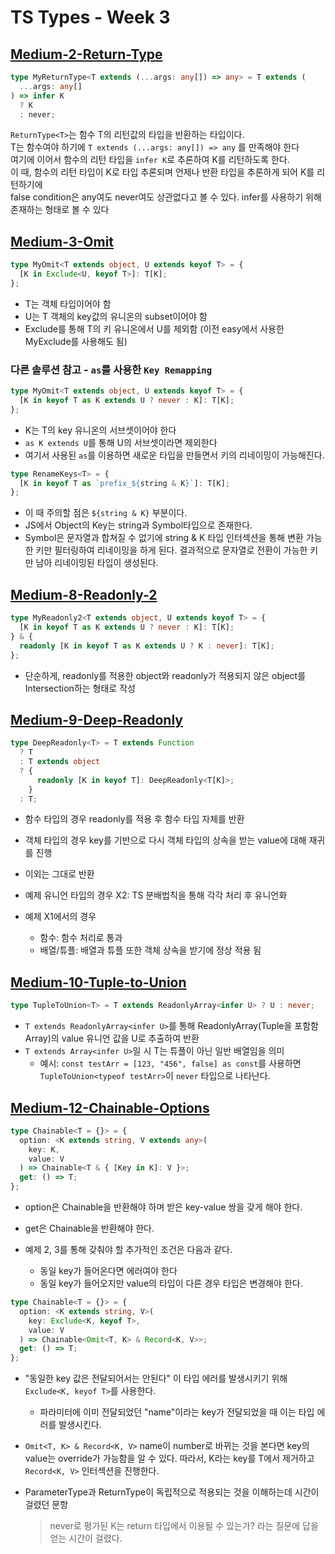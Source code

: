# TS Types - Week 3

## [Medium-2-Return-Type](./medium/2-return-type.ts)

```ts
type MyReturnType<T extends (...args: any[]) => any> = T extends (
  ...args: any[]
) => infer K
  ? K
  : never;
```

`ReturnType<T>`는 함수 T의 리턴값의 타입을 반환하는 타입이다.  
T는 함수여야 하기에 `T extends (...args: any[]) => any` 를 만족해야 한다  
여기에 이어서 함수의 리턴 타입을 `infer K`로 추론하여 K를 리턴하도록 한다.  
이 때, 함수의 리턴 타입이 K로 타입 추론되며 언제나 반환 타입을 추론하게 되어 K를 리턴하기에  
false condition은 any여도 never여도 상관없다고 볼 수 있다. infer를 사용하기 위해 존재하는 형태로 볼 수 있다

## [Medium-3-Omit](./medium/3-omit.ts)

```ts
type MyOmit<T extends object, U extends keyof T> = {
  [K in Exclude<U, keyof T>]: T[K];
};
```

- T는 객체 타입이어야 함
- U는 T 객체의 key값의 유니온의 subset이어야 함
- Exclude를 통해 T의 키 유니온에서 U를 제외함 (이전 easy에서 사용한 MyExclude를 사용해도 됨)

### 다른 솔루션 참고 - `as`를 사용한 `Key Remapping`

```ts
type MyOmit<T extends object, U extends keyof T> = {
  [K in keyof T as K extends U ? never : K]: T[K];
};
```

- K는 T의 key 유니온의 서브셋이어야 한다
- `as K extends U`를 통해 U의 서브셋이라면 제외한다
- 여기서 사용된 `as`를 이용하면 새로운 타입을 만들면서 키의 리네이밍이 가능해진다.

```ts
type RenameKeys<T> = {
  [K in keyof T as `prefix_${string & K}`]: T[K];
};
```

- 이 때 주의할 점은 `${string & K}` 부분이다.
- JS에서 Object의 Key는 string과 Symbol타입으로 존재한다.
- Symbol은 문자열과 합쳐질 수 없기에 string & K 타입 인터섹션을 통해 변환 가능한 키만 필터링하여 리네이밍을 하게 된다. 결과적으로 문자열로 전환이 가능한 키만 남아 리네이밍된 타입이 생성된다.

## [Medium-8-Readonly-2](./medium/8-readonly-2.ts)

```ts
type MyReadonly2<T extends object, U extends keyof T> = {
  [K in keyof T as K extends U ? never : K]: T[K];
} & {
  readonly [K in keyof T as K extends U ? K : never]: T[K];
};
```

- 단순하게, readonly를 적용한 object와 readonly가 적용되지 않은 object를 Intersection하는 형태로 작성

## [Medium-9-Deep-Readonly](./medium/9-deep-readonly.ts)

```ts
type DeepReadonly<T> = T extends Function
  ? T
  : T extends object
  ? {
      readonly [K in keyof T]: DeepReadonly<T[K]>;
    }
  : T;
```

- 함수 타입의 경우 readonly를 적용 후 함수 타입 자체를 반환
- 객체 타입의 경우 key를 기반으로 다시 객체 타입의 상속을 받는 value에 대해 재귀를 진행
- 이외는 그대로 반환

- 예제 유니언 타입의 경우 X2: TS 분배법칙을 통해 각각 처리 후 유니언화
- 예제 X1에서의 경우
  - 함수: 함수 처리로 통과
  - 배열/튜플: 배열과 튜플 또한 객체 상속을 받기에 정상 적용 됨

## [Medium-10-Tuple-to-Union](./medium/10-tuple-to-union.ts)

```ts
type TupleToUnion<T> = T extends ReadonlyArray<infer U> ? U : never;
```

- `T extends ReadonlyArray<infer U>`를 통해 ReadonlyArray(Tuple을 포함함 Array)의 value 유니언 값을 U로 추출하여 반환
- `T extends Array<infer U>`일 시 T는 튜플이 아닌 일반 배열임을 의미
  - 예시: `const testArr = [123, "456", false] as const`를 사용하면 `TupleToUnion<typeof testArr>`이 `never` 타입으로 나타난다.

## [Medium-12-Chainable-Options](./medium/12-chainable-options.ts)

```ts
type Chainable<T = {}> = {
  option: <K extends string, V extends any>(
    key: K,
    value: V
  ) => Chainable<T & { [Key in K]: V }>;
  get: () => T;
};
```

- option은 Chainable을 반환해야 하며 받은 key-value 쌍을 갖게 해야 한다.
- get은 Chainable을 반환해야 한다.

- 예제 2, 3를 통해 갖춰야 할 추가적인 조건은 다음과 같다.
  - 동일 key가 들어온다면 에러여야 한다
  - 동일 key가 들어오지만 value의 타입이 다른 경우 타입은 변경해야 한다.

```ts
type Chainable<T = {}> = {
  option: <K extends string, V>(
    key: Exclude<K, keyof T>,
    value: V
  ) => Chainable<Omit<T, K> & Record<K, V>>;
  get: () => T;
};
```

- "동일한 key 값은 전달되어서는 안된다" 이 타입 에러를 발생시키기 위해 `Exclude<K, keyof T>`를 사용한다.

  - 파라미터에 이미 전달되었던 "name"이라는 key가 전달되었을 때 이는 타입 에러를 발생시킨다.

- `Omit<T, K> & Record<K, V>` name이 number로 바뀌는 것을 본다면 key의 value는 override가 가능함을 알 수 있다.
  따라서, K라는 key를 T에서 제거하고 `Record<K, V>` 인터섹션을 진행한다.

- ParameterType과 ReturnType이 독립적으로 적용되는 것을 이해하는데 시간이 걸렸던 문항
  > never로 평가된 K는 return 타입에서 이용될 수 있는가? 라는 질문에 답을 얻는 시간이 걸렸다.
